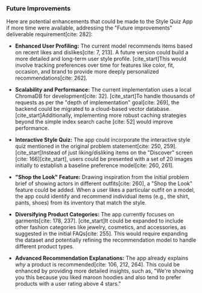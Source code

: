 ### Future Improvements

Here are potential enhancements that could be made to the Style Quiz App if more time were available, addressing the "Future improvements" deliverable requirement[cite: 282]:

* **Enhanced User Profiling:** The current model recommends items based on recent likes and dislikes[cite: 7, 213]. A future version could build a more detailed and long-term user style profile. [cite_start]This would involve tracking preferences over time for features like color, fit, occasion, and brand to provide more deeply personalized recommendations[cite: 262].

* **Scalability and Performance:** The current implementation uses a local ChromaDB for development[cite: 32]. [cite_start]To handle thousands of requests as per the "depth of implementation" goal[cite: 269], the backend could be migrated to a cloud-based vector database. [cite_start]Additionally, implementing more robust caching strategies beyond the simple index search cache [cite: 52] would improve performance.

* **Interactive Style Quiz:** The app could incorporate the interactive style quiz mentioned in the original problem statement[cite: 250, 259]. [cite_start]Instead of just liking/disliking items on the "Discover" screen [cite: 166][cite_start], users could be presented with a set of 20 images initially to establish a baseline preference model[cite: 260, 261].

* **"Shop the Look" Feature:** Drawing inspiration from the initial problem brief of showing actors in different outfits[cite: 260], a "Shop the Look" feature could be added. When a user likes a particular outfit on a model, the app could identify and recommend individual items (e.g., the shirt, pants, shoes) from its inventory that match the style.

* **Diversifying Product Categories:** The app currently focuses on garments[cite: 178, 237]. [cite_start]It could be expanded to include other fashion categories like jewelry, cosmetics, and accessories, as suggested in the initial FAQs[cite: 255]. This would require expanding the dataset and potentially refining the recommendation model to handle different product types.

* **Advanced Recommendation Explanations:** The app already explains *why* a product is recommended[cite: 106, 212, 264]. This could be enhanced by providing more detailed insights, such as, "We're showing you this because you liked maroon hoodies and also tend to prefer products with a user rating above 4 stars."
